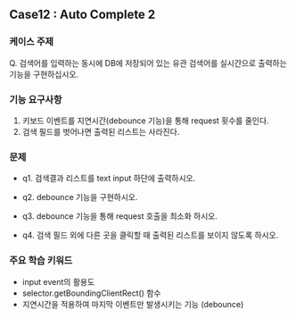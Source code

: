 ## Case12 : Auto Complete 2

### 케이스 주제

Q. 검색어를 입력하는 동시에 DB에 저장되어 있는 유관 검색어를 실시간으로 출력하는 기능을 구현하십시오.


### 기능 요구사항

1. 키보드 이벤트를 지연시간(debounce 기능)을 통해 request 횟수를 줄인다.
2. 검색 필드를 벗어나면 출력된 리스트는 사라진다.


### 문제
- q1. 검색결과 리스트를 text input 하단에 출력하시오.

- q2. debounce 기능을 구현하시오.

- q3. debounce 기능을 통해 request 호출을 최소화 하시오.

- q4. 검색 필드 외에 다른 곳을 클릭할 때 출력된 리스트를 보이지 않도록 하시오.


### 주요 학습 키워드
- input event의 활용도
- selector.getBoundingClientRect() 함수
- 지연시간을 적용하여 마지막 이벤트만 발생시키는 기능 (debounce)
